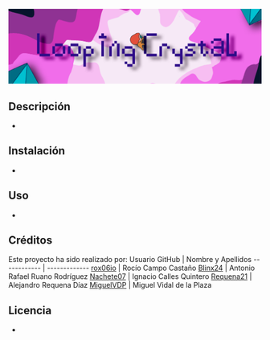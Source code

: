 ![LoopingBanner](https://github.com/VRSDevs/Looping-Crystal/blob/main/res/aaF%2BOS.png)
 
## Descripción
-

## Instalación 
-

## Uso
-

## Créditos
Este proyecto ha sido realizado por:
Usuario GitHub | Nombre y Apellidos 
------------ | -------------
[rox06io](https://github.com/rox06io) | Rocío Campo Castaño
[Blinx24](https://github.com/Blinx24) | Antonio Rafael Ruano Rodríguez
[Nachete07](https://github.com/Nachete07) | Ignacio Calles Quintero
[Requena21](https://github.com/Requena21) | Alejandro Requena Díaz
[MiguelVDP](https://github.com/MiguelVDP) | Miguel Vidal de la Plaza

## Licencia
-

